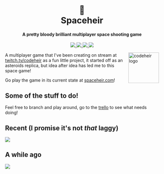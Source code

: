 <h1 align="center">
  <br>
  🚀
  <br>
  Spaceheir
  <br>
</h1>

<h4 align="center">A pretty bloody brilliant multiplayer space shooting game</h4>



<p align="center">
  <a href="https://GitHub.com/LukeGarrigan/spaceheir/graphs/contributors/">
      <img src="https://img.shields.io/github/contributors/LukeGarrigan/spaceheir.svg">
  </a>
   <a href="https://GitHub.com/LukeGarrigan/spaceheir/issues/">
      <img src="https://img.shields.io/github/issues/LukeGarrigan/spaceheir.svg">
  </a>
   <a href="https://trello.com/b/HBwddn26/stream-royale-game">
      <img src="https://img.shields.io/badge/trello-board-purple.svg">
  </a>
  
  <a href="https://twitter.com/intent/follow?screen_name=codeheir">
      <img src="https://img.shields.io/twitter/follow/codeheir.svg?label=Follow">
  </a>
 
  
</p>

<a href="https://twitter.com/codeheir">
    <img src="https://pbs.twimg.com/profile_images/1025347326037159936/XI_T6kun_400x400.jpg" alt="codeheir logo" title="Codeheir" align="right" height="100" />
</a>



A multiplayer game that I've been creating on stream at [twitch.tv/codeheir](https://www.twitch.tv/codeheir) as a fun little project, it started off as an asteroids replica, but idea after idea has led me to this space game! 

Go play the game in its current state at [spaceheir.com](http://spaceheir.com/)!
## Some of the stuff to do!
Feel free to branch and play around, go to the [trello](https://trello.com/b/HBwddn26/stream-royale-game) to see what needs doing!

## Recent (I promise it's not *that* laggy)
![](stream-royale2.gif)
## A while ago
![](stream-royale.gif)


